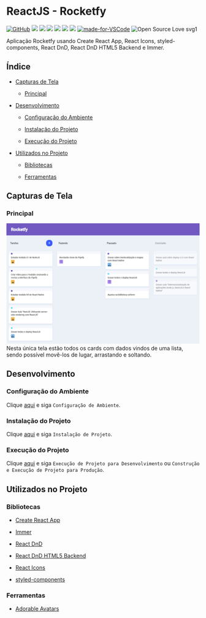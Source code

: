 # ReactJS - Rocketfy

[![GitHub](https://img.shields.io/github/license/mashape/apistatus.svg)](https://github.com/osvaldokalvaitir/reactjs-rocketfy/blob/master/LICENSE)
![](https://img.shields.io/github/package-json/v/osvaldokalvaitir/reactjs-rocketfy.svg)
![](https://img.shields.io/github/last-commit/osvaldokalvaitir/reactjs-rocketfy.svg?color=red)
![](https://img.shields.io/github/languages/top/osvaldokalvaitir/reactjs-rocketfy.svg?color=yellow)
![](https://img.shields.io/github/languages/count/osvaldokalvaitir/reactjs-rocketfy.svg?color=lightgrey)
![](https://img.shields.io/github/languages/code-size/osvaldokalvaitir/reactjs-rocketfy.svg)
![](https://img.shields.io/github/repo-size/osvaldokalvaitir/reactjs-rocketfy.svg?color=blueviolet)
[![made-for-VSCode](https://img.shields.io/badge/Made%20for-VSCode-1f425f.svg)](https://code.visualstudio.com/)
![Open Source Love svg1](https://badges.frapsoft.com/os/v1/open-source.svg?v=103)

Aplicação Rocketfy usando Create React App, React Icons, styled-components, React DnD, React DnD HTML5 Backend e Immer.

## Índice

- [Capturas de Tela](#capturas-de-tela)

  - [Principal](#principal)

- [Desenvolvimento](#desenvolvimento)

  - [Configuração do Ambiente](#configuração-do-ambiente)

  - [Instalação do Projeto](#instalação-do-projeto)

  - [Execução do Projeto](#execução-do-projeto)
  
- [Utilizados no Projeto](#utilizados-no-projeto)

  - [Bibliotecas](#bibliotecas)

  - [Ferramentas](#ferramentas)

## Capturas de Tela

### Principal

![Main](/assets/main.png)
Nesta única tela estão todos os cards com dados vindos de uma lista, sendo possível movê-los de lugar, arrastando e soltando.

## Desenvolvimento

### Configuração do Ambiente

Clique [aqui](https://github.com/osvaldokalvaitir/projects-settings/blob/master/README.md) e siga `Configuração de Ambiente`.

### Instalação do Projeto

Clique [aqui](https://github.com/osvaldokalvaitir/projects-settings/blob/master/nodejs/nodejs.md) e siga `Instalação de Projeto`.

### Execução do Projeto

Clique [aqui](https://github.com/osvaldokalvaitir/projects-settings/blob/master/nodejs/libs/create-react-app.md) e siga `Execução de Projeto para Desenvolvimento` ou `Construção e Execução de Projeto para Produção`.

## Utilizados no Projeto

### Bibliotecas

- [Create React App](https://github.com/osvaldokalvaitir/projects-settings/blob/master/nodejs/libs/create-react-app.md)

- [Immer](https://github.com/osvaldokalvaitir/projects-settings/blob/master/nodejs/libs/immer.md)

- [React DnD](https://github.com/osvaldokalvaitir/projects-settings/blob/master/nodejs/libs/react-dnd.md)

- [React DnD HTML5 Backend](https://github.com/osvaldokalvaitir/projects-settings/blob/master/nodejs/libs/react-dnd-html5-backend.md)

- [React Icons](https://github.com/osvaldokalvaitir/projects-settings/blob/master/nodejs/libs/react-icons.md)

- [styled-components](https://github.com/osvaldokalvaitir/projects-settings/blob/master/nodejs/libs/styled-components.md)

### Ferramentas

- [Adorable Avatars](https://github.com/osvaldokalvaitir/projects-settings/blob/master/avatar/adorable-avatars.md)